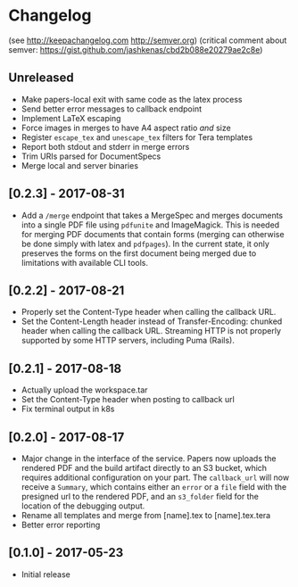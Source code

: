 # Changelog

(see http://keepachangelog.com http://semver.org)
(critical comment about semver: https://gist.github.com/jashkenas/cbd2b088e20279ae2c8e)

## Unreleased
* Make papers-local exit with same code as the latex process
* Send better error messages to callback endpoint
* Implement LaTeX escaping
* Force images in merges to have A4 aspect ratio *and* size
* Register `escape_tex` and `unescape_tex` filters for Tera templates
* Report both stdout and stderr in merge errors
* Trim URIs parsed for DocumentSpecs
* Merge local and server binaries

## [0.2.3] - 2017-08-31
* Add a `/merge` endpoint that takes a MergeSpec and merges documents into a
  single PDF file using `pdfunite` and ImageMagick. This is needed for merging
  PDF documents that contain forms (merging can otherwise be done simply with
  latex and `pdfpages`). In the current state, it only preserves the forms on
  the first document being merged due to limitations with available CLI tools.

## [0.2.2] - 2017-08-21
* Properly set the Content-Type header when calling the callback URL.
* Set the Content-Length header instead of Transfer-Encoding: chunked header
  when calling the callback URL. Streaming HTTP is not properly supported by
  some HTTP servers, including Puma (Rails).

## [0.2.1] - 2017-08-18
* Actually upload the workspace.tar
* Set the Content-Type header when posting to callback url
* Fix terminal output in k8s

## [0.2.0] - 2017-08-17
* Major change in the interface of the service. Papers now uploads the rendered
  PDF and the build artifact directly to an S3 bucket, which requires
  additional configuration on your part. The `callback_url` will now receive a
  `Summary`, which contains either an `error` or a `file` field with the
  presigned url to the rendered PDF, and an `s3_folder` field for the location
  of the debugging output.
* Rename all templates and merge from [name].tex to [name].tex.tera
* Better error reporting

## [0.1.0] - 2017-05-23
* Initial release
